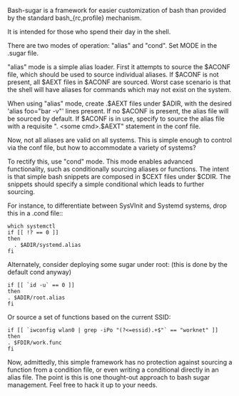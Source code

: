 Bash-sugar is a framework for easier customization of bash
than provided by the standard bash_{rc,profile} mechanism.

It is intended for those who spend their day in the shell.

There are two modes of operation: "alias" and "cond".  Set
MODE in the .sugar file.

"alias" mode is a simple alias loader. First it attempts
to source the $ACONF file, which should be used to
source individual aliases.  If $ACONF is not present,
all $AEXT files in $ACONF are sourced.  Worst case scenario is 
that the shell will have aliases for commands which may
not exist on the system.

When using "alias" mode, create <some cmd>.$AEXT files
under $ADIR, with the desired 'alias foo="bar -v"' lines
present.  If no $ACONF is present, the alias file will
be sourced by default.  If $ACONF is in use, specify to
source the alias file with a requisite ". <some cmd>.$AEXT"
statement in the conf file.

Now, not all aliases are valid on all systems.  This is
simple enough to control via the conf file, but how to 
accommodate a variety of systems?

To rectify this, use "cond" mode.  This mode enables 
advanced functionality, such as conditionally sourcing
aliases or functions.  The intent is that simple bash
snippets are composed in $CEXT files under $CDIR.  The
snippets should specify a simple conditional which 
leads to further sourcing.

For instance, to differentiate between SysVInit and
Systemd systems, drop this in a .cond file::

    which systemctl
    if [[ !? == 0 ]]
    then
      . $ADIR/systemd.alias
    fi

Alternately, consider deploying some sugar under root:
(this is done by the default cond anyway)

    if [[ `id -u` == 0 ]]
    then
    . $ADIR/root.alias
    fi

Or source a set of functions based on the current SSID:

    if [[ `iwconfig wlan0 | grep -iPo "(?<=essid).+$"` == "worknet" ]]
    then
    . $FDIR/work.func
    fi

Now, admittedly, this simple framework has no protection against
sourcing a function from a condition file, or even writing a
conditional directly in an alias file.  The point is this is one
thought-out approach to bash sugar management.  Feel free to 
hack it up to your needs.
